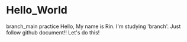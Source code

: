 # Hello_World
branch_main practice
Hello, My name is Rin.
I'm studying 'branch'. 
Just follow github document!! Let's do this!
